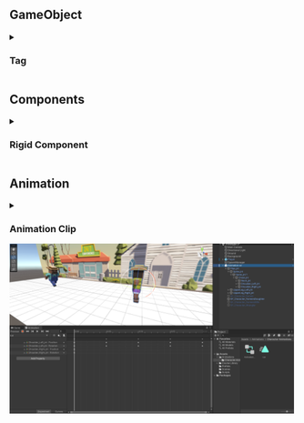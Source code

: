 <h2>GameObject</h2>
<details>
  <summary><h3>Tag</h3></summary>
  <ul>
    <li>Tag là một đánh để đánh dấu và phân loại các GameObject</li>
    <li>GameObject.FindGameObjectsWithTag()</li>
    <li>gameObject.CompareTag()</li>
  </ul>
</details>
<h2>Components</h2>
<details>
  <summary><h3>Rigid Component</h3></summary>
  <details>
    <summary>Force Modes:</summary>
    <img src="/images/0001.png" alt="image" width="500"/>
  </details>
</details>
<h2>Animation</h2>
<details>
  <summary><h3>Animation Clip</h3></summary>
  <ul>
    <li>Open the window: Window > Animation > Animation</li>
    <li><a href="https://learn.unity.com/tutorial/working-with-animations-and-animation-curves#600c8a28edbc2a3270428112">Reference</a></li>
  </ul>
</details>
<img src="/images/0002.png" alt="image" width="500"/>
